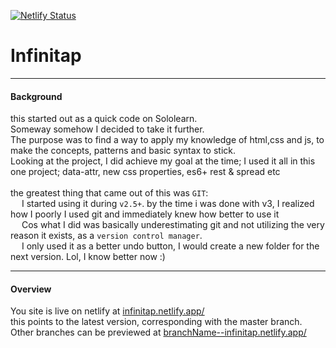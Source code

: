 [![Netlify Status](https://api.netlify.com/api/v1/badges/b172b530-23e5-4930-97f0-e5ab2cd48b37/deploy-status)](https://app.netlify.com/sites/infinitap/deploys)

# Infinitap
---
#### Background
this started out as a quick code on Sololearn. <br>
Someway somehow I decided to take it further. <br>
The purpose was to find a way to apply my knowledge of html,css and js, to make the concepts, patterns and basic syntax to stick.<br>
Looking at the project, I did achieve my goal at the time; I used it all in this one project;
data-attr, new css properties, es6+ rest & spread etc <br><br>
the greatest thing that came out of this was `GIT`: <br>
&emsp; I started using it during `v2.5+`. by the time i was done with v3, I realized how I poorly I used git and immediately knew how better to use it<br>
&emsp; Cos what I did was basically underestimating git and not utilizing the very reason it exists, as a `version control manager`. <br>
&emsp; I only used it as a better undo button, I would create a new folder for the next version. Lol, I know better now :) <br>

---
#### Overview
You site is live on netlify at [infinitap.netlify.app/](https://infinitap.netlify.app/) <br>
this points to the latest version, corresponding with the master branch. <br>
Other branches can be previewed at [branchName--infinitap.netlify.app/](./readme.md)
